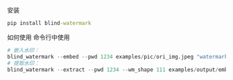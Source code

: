 安装
``` cmd
pip install blind-watermark
```
如何使用
命令行中使用
``` python
# 嵌入水印：
blind_watermark --embed --pwd 1234 examples/pic/ori_img.jpeg "watermark text" examples/output/embedded.png
# 提取水印：
blind_watermark --extract --pwd 1234 --wm_shape 111 examples/output/embedded.png
```